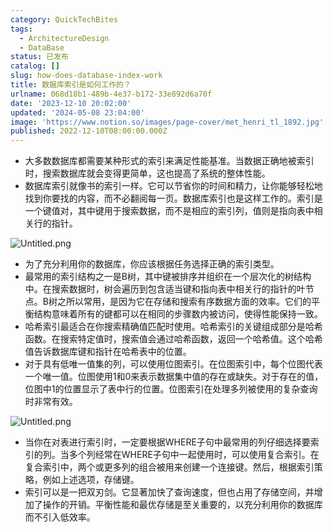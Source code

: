 ```yaml
---
category: QuickTechBites
tags:
  - ArchitectureDesign
  - DataBase
status: 已发布
catalog: []
slug: how-does-database-index-work
title: 数据库索引是如何工作的？
urlname: 068d18b1-489b-4e37-b172-33e892d6a70f
date: '2023-12-10 20:02:00'
updated: '2024-05-08 23:04:00'
image: 'https://www.notion.so/images/page-cover/met_henri_tl_1892.jpg'
published: 2022-12-10T08:00:00.000Z
---
```

- 大多数数据库都需要某种形式的索引来满足性能基准。当数据正确地被索引时，搜索数据库就会变得更简单，这也提高了系统的整体性能。
- 数据库索引就像书的索引一样。它可以节省你的时间和精力，让你能够轻松地找到你要找的内容，而不必翻阅每一页。数据库索引也是这样工作的。索引是一个键值对，其中键用于搜索数据，而不是相应的索引列，值则是指向表中相关行的指针。

![Untitled.png](https://prod-files-secure.s3.us-west-2.amazonaws.com/5d24fe63-e567-4804-86f9-9fdc62e13082/3e87f042-644d-48ab-9a58-227f3d930d71/Untitled.png?X-Amz-Algorithm=AWS4-HMAC-SHA256&X-Amz-Content-Sha256=UNSIGNED-PAYLOAD&X-Amz-Credential=ASIAZI2LB466RW7K66V2%2F20250209%2Fus-west-2%2Fs3%2Faws4_request&X-Amz-Date=20250209T053459Z&X-Amz-Expires=3600&X-Amz-Security-Token=IQoJb3JpZ2luX2VjEIT%2F%2F%2F%2F%2F%2F%2F%2F%2F%2FwEaCXVzLXdlc3QtMiJIMEYCIQC9ETsEOnLIOb%2BDaM4oR%2BWCeAMjGQosT0AR4wTMRh6u8AIhAMSNwXoh2hBRnxZsHnUSQm6DALBnQU552dfGlapqsMxsKogECJz%2F%2F%2F%2F%2F%2F%2F%2F%2F%2FwEQABoMNjM3NDIzMTgzODA1IgzvF6FDB5W4%2B2tOCTIq3AMBAy3YzHuJrqDpqb3XGw4hoU3aiYrKN1aXkyDdaL78NHSGis3%2B7UguaThkKSGEWPLFOXvpFzN6ndNc759sievFv8Jp3Ux37rdDJmXIZLPejtAONKYhD8ojPKxCMSwh0eRXgSzgAtbOfPTnJg07squaWAuqf5Mk1RmmXBl6gX1ePQzNxpBE1VBVCz%2B65A5apYkUWcK3O1J5%2FTV160HcYxbgW1gogvSIH7P1QmoBF%2FT%2F6Jk8mtTVJrp6OLBlJ8gXoKID57dWpbju0Kg6QCkti%2BPgu4YDo9QOSOpi%2Fp1PEaBv4Q5931wYdTdNrrzT2u520cUh7bvZpkAjSrD6uKm4MG7Jdx4ViAXC%2FKb2gQFnAdFB0EhqGi6jB%2BNxWDrIH8tP2XuuvfA9310cvMo1Osoat2Y3P%2F66%2BmXSC8Me23%2B7PlzzxybzLhU0nc1TnEwyPcp9T7XEBsMN81euJpmGMs%2BSLVz3MEAagTynTHM4OMU55wEo%2FcbcdLQ0ubU6C1T98VKrwPlNxvAw0EuRkIrBFVbhZEaUvEMPeN7dXDnQ3dNg3E5jKvhiEiPJ1c721IfPaZg4ttAcBvyFcVBhPs70p1wlEQWhYZBnnhe8ALkoYTnQGtR%2FDiTWVrMn%2BHveRBWTRTCFvqC9BjqkAQlfmj98wLhffuU7DmIuqwFcEKhRlV1UqVKDiLQLr2iBGzC5Y1pE3a8aE68BEKNXnoFVc%2FdmUtH6n0rUcD72nCPiwBpSVw6JqGQ1vGXvhBiS2SWXezTTZDo565h6kQPXhpRCg2KFyvX9EdUEkCefMzPV3b3tmNmb24CZ7lSB67FRaXfRMG56S4oVRs%2BB1f1HCiB49Ymdwwr7gTJSU3txUSw15Nmk&X-Amz-Signature=c3d90e38698793d99959dfa33d23f4cd32d1e2c6afbb30ffc76dcf3d1d4d9a27&X-Amz-SignedHeaders=host&x-id=GetObject)

- 为了充分利用你的数据库，你应该根据任务选择正确的索引类型。
- 最常用的索引结构之一是B树，其中键被排序并组织在一个层次化的树结构中。在搜索数据时，树会遍历到包含适当键和指向表中相关行的指针的叶节点。B树之所以常用，是因为它在存储和搜索有序数据方面的效率。它们的平衡结构意味着所有的键都可以在相同的步骤数内被访问，使得性能保持一致。
- 哈希索引最适合在你搜索精确值匹配时使用。哈希索引的关键组成部分是哈希函数。在搜索特定值时，搜索值会通过哈希函数，返回一个哈希值。这个哈希值告诉数据库键和指针在哈希表中的位置。
- 对于具有低唯一值集的列，可以使用位图索引。在位图索引中，每个位图代表一个唯一值。位图使用1和0来表示数据集中值的存在或缺失。对于存在的值，位图中1的位置显示了表中行的位置。位图索引在处理多列被使用的复杂查询时非常有效。

![Untitled.png](https://prod-files-secure.s3.us-west-2.amazonaws.com/5d24fe63-e567-4804-86f9-9fdc62e13082/25e88b4a-737d-484e-85cc-b7fe2444aa3c/Untitled.png?X-Amz-Algorithm=AWS4-HMAC-SHA256&X-Amz-Content-Sha256=UNSIGNED-PAYLOAD&X-Amz-Credential=ASIAZI2LB466RW7K66V2%2F20250209%2Fus-west-2%2Fs3%2Faws4_request&X-Amz-Date=20250209T053459Z&X-Amz-Expires=3600&X-Amz-Security-Token=IQoJb3JpZ2luX2VjEIT%2F%2F%2F%2F%2F%2F%2F%2F%2F%2FwEaCXVzLXdlc3QtMiJIMEYCIQC9ETsEOnLIOb%2BDaM4oR%2BWCeAMjGQosT0AR4wTMRh6u8AIhAMSNwXoh2hBRnxZsHnUSQm6DALBnQU552dfGlapqsMxsKogECJz%2F%2F%2F%2F%2F%2F%2F%2F%2F%2FwEQABoMNjM3NDIzMTgzODA1IgzvF6FDB5W4%2B2tOCTIq3AMBAy3YzHuJrqDpqb3XGw4hoU3aiYrKN1aXkyDdaL78NHSGis3%2B7UguaThkKSGEWPLFOXvpFzN6ndNc759sievFv8Jp3Ux37rdDJmXIZLPejtAONKYhD8ojPKxCMSwh0eRXgSzgAtbOfPTnJg07squaWAuqf5Mk1RmmXBl6gX1ePQzNxpBE1VBVCz%2B65A5apYkUWcK3O1J5%2FTV160HcYxbgW1gogvSIH7P1QmoBF%2FT%2F6Jk8mtTVJrp6OLBlJ8gXoKID57dWpbju0Kg6QCkti%2BPgu4YDo9QOSOpi%2Fp1PEaBv4Q5931wYdTdNrrzT2u520cUh7bvZpkAjSrD6uKm4MG7Jdx4ViAXC%2FKb2gQFnAdFB0EhqGi6jB%2BNxWDrIH8tP2XuuvfA9310cvMo1Osoat2Y3P%2F66%2BmXSC8Me23%2B7PlzzxybzLhU0nc1TnEwyPcp9T7XEBsMN81euJpmGMs%2BSLVz3MEAagTynTHM4OMU55wEo%2FcbcdLQ0ubU6C1T98VKrwPlNxvAw0EuRkIrBFVbhZEaUvEMPeN7dXDnQ3dNg3E5jKvhiEiPJ1c721IfPaZg4ttAcBvyFcVBhPs70p1wlEQWhYZBnnhe8ALkoYTnQGtR%2FDiTWVrMn%2BHveRBWTRTCFvqC9BjqkAQlfmj98wLhffuU7DmIuqwFcEKhRlV1UqVKDiLQLr2iBGzC5Y1pE3a8aE68BEKNXnoFVc%2FdmUtH6n0rUcD72nCPiwBpSVw6JqGQ1vGXvhBiS2SWXezTTZDo565h6kQPXhpRCg2KFyvX9EdUEkCefMzPV3b3tmNmb24CZ7lSB67FRaXfRMG56S4oVRs%2BB1f1HCiB49Ymdwwr7gTJSU3txUSw15Nmk&X-Amz-Signature=6ca0fc8088e62a49ca6dfc4eaab84b82adf64913b2f8efc907dab23d262d1603&X-Amz-SignedHeaders=host&x-id=GetObject)

- 当你在对表进行索引时，一定要根据WHERE子句中最常用的列仔细选择要索引的列。当多个列经常在WHERE子句中一起使用时，可以使用复合索引。在复合索引中，两个或更多列的组合被用来创建一个连接键。然后，根据索引策略，例如上述选项，存储键。
- 索引可以是一把双刃剑。它显著加快了查询速度，但也占用了存储空间，并增加了操作的开销。平衡性能和最优存储是至关重要的，以充分利用你的数据库而不引入低效率。
